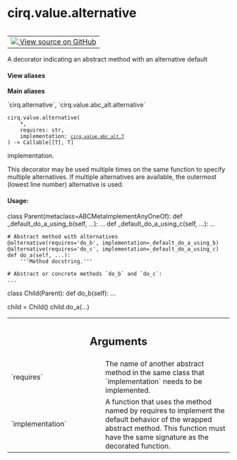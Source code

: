 <div itemscope itemtype="http://developers.google.com/ReferenceObject">
<meta itemprop="name" content="cirq.value.alternative" />
<meta itemprop="path" content="Stable" />
</div>

# cirq.value.alternative

<!-- Insert buttons and diff -->

<table class="tfo-notebook-buttons tfo-api" align="left">

<td>
  <a target="_blank" href="https://github.com/quantumlib/cirq/tree/master/cirq/value/abc_alt.py">
    <img src="https://www.tensorflow.org/images/GitHub-Mark-32px.png" />
    View source on GitHub
  </a>
</td>
</table>



A decorator indicating an abstract method with an alternative default

<section class="expandable">
  <h4 class="showalways">View aliases</h4>
  <p>
<b>Main aliases</b>
<p>`cirq.alternative`, `cirq.value.abc_alt.alternative`</p>
</p>
</section>

<pre class="devsite-click-to-copy prettyprint lang-py tfo-signature-link">
<code>cirq.value.alternative(
    *,
    requires: str,
    implementation: <a href="../../cirq/value/abc_alt/T.md"><code>cirq.value.abc_alt.T</code></a>
) -> Callable[[T], T]
</code></pre>



<!-- Placeholder for "Used in" -->
implementation.

This decorator may be used multiple times on the same function to specify
multiple alternatives.  If multiple alternatives are available, the
outermost (lowest line number) alternative is used.

#### Usage:

class Parent(metaclass=ABCMetaImplementAnyOneOf):
    def _default_do_a_using_b(self, ...):
        ...
    def _default_do_a_using_c(self, ...):
        ...

    # Abstract method with alternatives
    @alternative(requires='do_b', implementation=_default_do_a_using_b)
    @alternative(requires='do_c', implementation=_default_do_a_using_c)
    def do_a(self, ...):
        '''Method docstring.'''

    # Abstract or concrete methods `do_b` and `do_c`:
    ...

class Child(Parent):
    def do_b(self):
        ...

child = Child()
child.do_a(...)



<!-- Tabular view -->
 <table class="responsive fixed orange">
<colgroup><col width="214px"><col></colgroup>
<tr><th colspan="2"><h2 class="add-link">Arguments</h2></th></tr>

<tr>
<td>
`requires`
</td>
<td>
The name of another abstract method in the same class that
`implementation` needs to be implemented.
</td>
</tr><tr>
<td>
`implementation`
</td>
<td>
A function that uses the method named by requires to
implement the default behavior of the wrapped abstract method.  This
function must have the same signature as the decorated function.
</td>
</tr>
</table>

